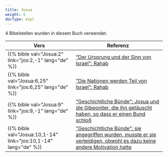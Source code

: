 ```yaml
---
title: Josua
weight: 5
docType: expl
---
```


4 Bibelstellen wurden in diesem Buch verwendet.

| Vers | Referenz |
|-------|-----------|
| {{% bible val="Josua:2" link="jos:2,-1" lang="de" %}} | ["Der Ursprung und der Sinn von Israel": Rahab](/appl/background/israel/#bfb6) |
| {{% bible val="Josua:6,25" link="jos:6,25" lang="de" %}} | ["Die Nationen werden Teil von Israel": Rahab](/expl/background/israel/the-remnant-of-israel#1c50) |
| {{% bible val="Josua:9" link="jos:9,-1" lang="de" %}} | ["Geschichtliche Bünde": Josua und die Gibeoniter, die ihn getäuscht haben, so dass er einen Bund schloß](/expl/background/israel/gods-covenant#ae45) |
| {{% bible val="Josua:10,1-14" link="jos:10,1-14" lang="de" %}} | ["Geschichtliche Bünde": sie angegriffen wurden, musste er sie verteidigen, obwohl es dazu keine andere Motivation hatte](/expl/background/israel/gods-covenant#ae45) |
